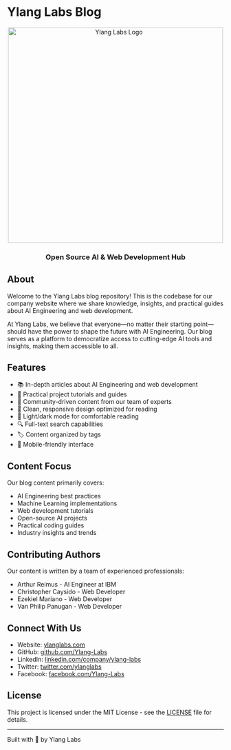 # Ylang Labs Blog

<div align="center">
  <img src="./public/static/images/logo-text-colored.png" alt="Ylang Labs Logo" width="500"/>
  <h3>Open Source AI & Web Development Hub</h3>
</div>

## About

Welcome to the Ylang Labs blog repository! This is the codebase for our company website where we share knowledge, insights, and practical guides about AI Engineering and web development.

At Ylang Labs, we believe that everyone—no matter their starting point—should have the power to shape the future with AI Engineering. Our blog serves as a platform to democratize access to cutting-edge AI tools and insights, making them accessible to all.

## Features

- 📚 In-depth articles about AI Engineering and web development
- 🔧 Practical project tutorials and guides
- 🤝 Community-driven content from our team of experts
- 🎨 Clean, responsive design optimized for reading
- 🌙 Light/dark mode for comfortable reading
- 🔍 Full-text search capabilities
- 🏷️ Content organized by tags
- 📱 Mobile-friendly interface

## Content Focus

Our blog content primarily covers:

- AI Engineering best practices
- Machine Learning implementations
- Web development tutorials
- Open-source AI projects
- Practical coding guides
- Industry insights and trends

## Contributing Authors

Our content is written by a team of experienced professionals:

- Arthur Reimus - AI Engineer at IBM
- Christopher Caysido - Web Developer
- Ezekiel Mariano - Web Developer
- Van Philip Panugan - Web Developer

## Connect With Us

- Website: [ylanglabs.com](https://ylanglabs.com)
- GitHub: [github.com/Ylang-Labs](https://github.com/Ylang-Labs)
- LinkedIn: [linkedin.com/company/ylang-labs](https://www.linkedin.com/company/ylang-labs/)
- Twitter: [twitter.com/ylanglabs](https://twitter.com/ylanglabs)
- Facebook: [facebook.com/Ylang-Labs](https://facebook.com/people/Ylang-Labs/61570044613790/)

## License

This project is licensed under the MIT License - see the [LICENSE](LICENSE) file for details.

---

Built with 💛 by Ylang Labs
